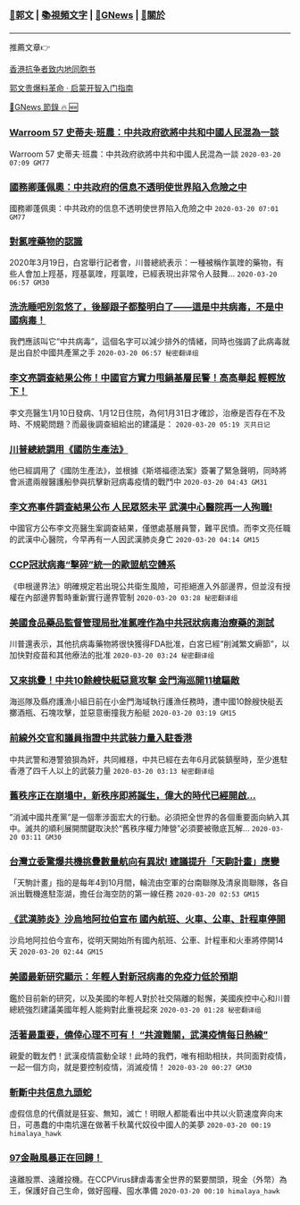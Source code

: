 ###  [:eagle:郭文](https://github.com/ourhimalayas/txt) | [:books:視頻文字](https://github.com/ourhimalayas/txt/blob/master/content/README.md) | [:newspaper:GNews](https://github.com/ourhimalayas/txt/blob/master/content/gnews/README.md) | [:pray:關於](https://github.com/ourhimalayas/home/tree/master/about)
---

推薦文章:point_right:

[香港抗争者致内地同胞书](https://github.com/ourhimalayas/news/blob/master/2019/08/a_letter_from_the_hong_kong_people.md)

[郭文贵爆料革命 · 启蒙开智入门指南](https://github.com/ourhimalayas/txt/issues/1)

[:newspaper:GNews 節錄 :fire: :new:](https://github.com/ourhimalayas/txt/blob/master/content/gnews/README.md) 



### [Warroom 57 史蒂夫·班農：中共政府欲將中共和中國人民混為一談](/content/gnews/1/README.md)

Warroom 57 史蒂夫·班農：中共政府欲將中共和中國人民混為一談  `2020-03-20 07:09 GM77`

### [國務卿蓬佩奧：中共政府的信息不透明使世界陷入危險之中](/content/gnews/2/README.md)

國務卿蓬佩奧：中共政府的信息不透明使世界陷入危險之中  `2020-03-20 07:01 GM77`

### [對氯喹藥物的認識](/content/gnews/3/README.md)

2020年3月19日，白宮舉行記者會，川普總統表示：一種被稱作氯喹的藥物，有些人會加上羥基，羥基氯喹，羥氯喹，已經表現出非常令人鼓舞...  `2020-03-20 06:57 GM30`

### [洗洗睡吧別忽悠了，後腳跟子都整明白了——這是中共病毒，不是中國病毒！](/content/gnews/4/README.md)

我們應該叫它“中共病毒”，這個名字可以減少排外的情緒，同時也強調了此病毒就是出自於中國共產黨之手  `2020-03-20 06:57 秘密翻译组`

### [李文亮調查結果公佈！中國官方實力甩鍋基層民警！高高舉起 輕輕放下！](/content/gnews/5/README.md)

李文亮醫生1月10日發病、1月12日住院，為何1月31日才確診，治療是否存在不及時、不規範問題？而最後調查組給出的建議是：  `2020-03-20 05:19 灭共日记`

### [川普總統調用《國防生產法》](/content/gnews/6/README.md)

他已經調用了《國防生產法》，並根據《斯塔福德法案》簽署了緊急聲明，同時將會派遣兩艘醫護船參與抗擊新冠病毒疫情的戰鬥中  `2020-03-20 04:43 GM31`

### [李文亮事件調查結果公布 人民眾怒未平 武漢中心醫院再一人殉職!](/content/gnews/7/README.md)

中國官方公布李文亮醫生案調查結果，僅懲處基層員警，難平民憤。而李文亮任職的武漢中心醫院，今早再有一人因武漢肺炎身亡  `2020-03-20 04:14 GM15`

### [CCP冠狀病毒“擊碎”統一的歐盟航空體系](/content/gnews/8/README.md)

《申根邊界法》明確規定若出現公共衛生風險，可拒絕進入外部邊界，但並沒有授權在內部邊界暫時重新實行邊界管制  `2020-03-20 03:28 秘密翻译组`

### [美國食品藥品監督管理局批准氯喹作為中共冠狀病毒治療藥的測試](/content/gnews/9/README.md)

川普還表示，其他抗病毒藥物將很快獲得FDA批准，白宮已經“削減繁文縟節”，以加快對疫苗和其他療法的批准  `2020-03-20 03:24 秘密翻译组`

### [又來挑釁！中共10餘艘快艇惡意攻擊 金門海巡開11槍驅敵](/content/gnews/10/README.md)

海巡隊及縣府護漁小組日前在小金門海域執行護漁任務時，遭中國10餘艘快艇丟擲酒瓶、石塊攻擊，並惡意衝撞我方船艇  `2020-03-20 03:19 GM15`

### [前線外交官和議員指證中共武裝力量入駐香港](/content/gnews/11/README.md)

中共武警和港警狼狽為奸，共同維穩，中共已經在去年6月武裝鎮壓時，至少進駐香港了四千人以上的武裝力量  `2020-03-20 03:13 秘密翻译组`

### [舊秩序正在崩塌中，新秩序即將誕生，偉大的時代已經開啟&#8230;](/content/gnews/12/README.md)

”消滅中國共產黨”是一個牽涉面宏大的行動。必須把全世界的各個重要面向納入其中。滅共的順利展開關鍵取決於“舊秩序權力陣營”必須要被徹底瓦解...  `2020-03-20 03:11 GM30`

### [台灣立委驚爆共機挑釁數量航向有異狀! 建議提升「天駒計畫」應變](/content/gnews/13/README.md)

「天駒計畫」指的是每年4到10月間，輪流由空軍的台南聯隊及清泉崗聯隊，各自派出戰機進駐澎湖，擔任台海空防的第一線任務  `2020-03-20 02:53 GM15`

### [《武漢肺炎》沙烏地阿拉伯宣布 國內航班、火車、公車、計程車停開](/content/gnews/14/README.md)

沙烏地阿拉伯今宣布，從明天開始所有國內航班、公車、計程車和火車將停開14天  `2020-03-20 02:44 GM15`

### [美國最新研究顯示：年輕人對新冠病毒的免疫力低於預期](/content/gnews/15/README.md)

鑑於目前新的研究，以及美國的年輕人對於社交隔離的鬆懈，美國疾控中心和川普總統強烈建議美國年輕人能夠對此重視起來  `2020-03-20 01:28 秘密翻译组`

### [活著最重要，僥倖心理不可有！ “共渡難關，武漢疫情每日熱線”](/content/gnews/16/README.md)

親愛的戰友們！武漢疫情震動全球！此時的我們，唯有相助相扶，共同面對疫情，一起一個方向，就是要控制疫情，消滅疫情！  `2020-03-20 00:27 GM30`

### [斬斷中共信息九頭蛇](/content/gnews/17/README.md)

虛假信息的代價就是狂妄、無知，滅亡！明眼人都能看出中共以火箭速度奔向末日，可愚蠢的中南坑還在做著千秋萬代奴役中國人的美夢  `2020-03-20 00:19 himalaya_hawk`

### [97金融風暴正在回歸！](/content/gnews/18/README.md)

遠離股票、遠離投機。在CCPVirus肆虐毒害全世界的緊要關頭，現金（外幣）為王，保護好自己生命，做好囤糧、囤水準備  `2020-03-20 00:10 himalaya_hawk`

